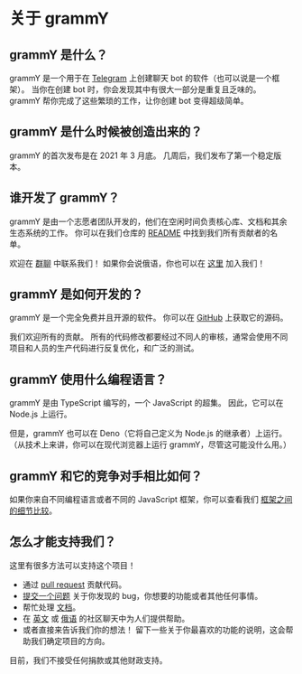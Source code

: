 # 关于 grammY

## grammY 是什么？

grammY 是一个用于在 [Telegram](https://telegram.org) 上创建聊天 bot 的软件（也可以说是一个框架）。
当你在创建 bot 时，你会发现其中有很大一部分是重复且乏味的。
grammY 帮你完成了这些繁琐的工作，让你创建 bot 变得超级简单。

## grammY 是什么时候被创造出来的？

grammY 的首次发布是在 2021 年 3 月底。
几周后，我们发布了第一个稳定版本。

## 谁开发了 grammY？

grammY 是由一个志愿者团队开发的，他们在空闲时间负责核心库、文档和其余生态系统的工作。
你可以在我们仓库的 [README](https://github.com/grammyjs/grammY#contributors-) 中找到我们所有贡献者的名单。

欢迎在 [群聊](https://t.me/grammyjs) 中联系我们！
如果你会说俄语，你也可以在 [这里](https://t.me/grammyjs_ru) 加入我们！

## grammY 是如何开发的？

grammY 是一个完全免费并且开源的软件。
你可以在 [GitHub](https://github.com/grammyjs/grammY) 上获取它的源码。

我们欢迎所有的贡献。
所有的代码修改都要经过不同人的审核，通常会使用不同项目和人员的生产代码进行反复优化，和广泛的测试。

## grammY 使用什么编程语言？

grammY 是由 TypeScript 编写的，一个 JavaScript 的超集。
因此，它可以在 Node.js 上运行。

但是，grammY 也可以在 Deno（它将自己定义为 Node.js 的继承者）上运行。
（从技术上来讲，你可以在现代浏览器上运行 grammY，尽管这可能没什么用。）

## grammY 和它的竞争对手相比如何？

如果你来自不同编程语言或者不同的 JavaScript 框架，你可以查看我们 [框架之间的细节比较](./comparison.md)。

## 怎么才能支持我们？

这里有很多方法可以支持这个项目！

- 通过 [pull request](https://github.com/grammyjs/grammY/pulls) 贡献代码。
- [提交一个问题](https://github.com/grammyjs/grammY/issues/new) 关于你发现的 bug，你想要的功能或者其他任何事情。
- 帮忙处理 [文档](https://github.com/grammyjs/website)。
- 在 [英文](https://t.me/grammyjs) 或 [俄语](https://t.me/grammyjs_ru) 的社区聊天中为人们提供帮助。
- 或者直接来告诉我们你的想法！
  留下一些关于你最喜欢的功能的说明，这会帮助我们确定项目的方向。

目前，我们不接受任何捐款或其他财政支持。

